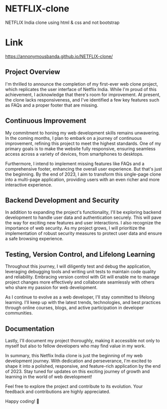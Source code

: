 # NETFLIX-clone
NETFLIX India clone using html &amp; css and not bootstrap

# Link
https://annonymousbanda.github.io/NETFLIX-clone/

## Project Overview

I'm thrilled to announce the completion of my first-ever web clone project, which replicates the user interface of Netflix India. While I'm proud of this achievement, I acknowledge that there's room for improvement. At present, the clone lacks responsiveness, and I've identified a few key features such as FAQs and a proper footer that are missing.

## Continuous Improvement

My commitment to honing my web development skills remains unwavering. In the coming months, I plan to embark on a journey of continuous improvement, refining this project to meet the highest standards. One of my primary goals is to make the website fully responsive, ensuring seamless access across a variety of devices, from smartphones to desktops.

Furthermore, I intend to implement missing features like FAQs and a comprehensive footer, enhancing the overall user experience. But that's just the beginning. By the end of 2023, I aim to transform this single-page clone into a multi-page application, providing users with an even richer and more interactive experience.

## Backend Development and Security

In addition to expanding the project's functionality, I'll be exploring backend development to handle user data and authentication securely. This will pave the way for exciting new features and user interactions. I also recognize the importance of web security. As my project grows, I will prioritize the implementation of robust security measures to protect user data and ensure a safe browsing experience.

## Testing, Version Control, and Lifelong Learning

Throughout this journey, I will diligently test and debug the application, leveraging debugging tools and writing unit tests to maintain code quality and reliability. Embracing version control with Git will enable me to manage project changes more effectively and collaborate seamlessly with others who share my passion for web development.

As I continue to evolve as a web developer, I'll stay committed to lifelong learning. I'll keep up with the latest trends, technologies, and best practices through online courses, blogs, and active participation in developer communities.

## Documentation

Lastly, I'll document my project thoroughly, making it accessible not only to myself but also to fellow developers who may find value in my work.

In summary, this Netflix India clone is just the beginning of my web development journey. With dedication and perseverance, I'm excited to shape it into a polished, responsive, and feature-rich application by the end of 2023. Stay tuned for updates on this exciting journey of growth and learning in the world of web development!

Feel free to explore the project and contribute to its evolution. Your feedback and contributions are highly appreciated.

Happy coding! 🚀
